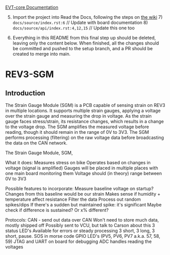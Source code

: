 [EVT-core Documentation](https://evt-core.readthedocs.io/)

5) Import the project into Read the Docs, following the steps on 
[the wiki](https://wiki.rit.edu/display/EVT/Documentation+and+Organization+Standards)
   7) `docs/source/index.rst:6` // Update with board documentation
   8) `docs/source/api/index.rst:4,12,15`   // Update this one too

8) Everything in this README from this final step up should be deleted, leaving only the content 
below. When finished, all the changes should be committed and pushed to the setup branch, and a PR
should be created to merge into main.

# REV3-SGM

## Introduction

The Strain Gauge Module (SGM) is a PCB capable of sensing strain on REV3 in multiple locations. It 
supports multiple strain gauges, applying a voltage over the strain gauge and measuring the drop in voltage.
As the strain gauge faces stress/strain, its resistance changes, which results in a change to the voltage 
drop. The SGM amplifies the measured voltage before reading, though it should remain in the range of 0V to 3V3.
The SGM performs processing (filtering) on the raw voltage data before broadcasting the data on the CAN network.



The Strain Gauge Module, SGM, 

What it does: 
    Measures stress on bike
    Operates based on changes in voltage (signal is amplified)
    Gauges will be placed in multiple places with one main board monitoring them
    Voltage should (in theory) range between 0V to 3V3

Possible features to incorporate:
    Measure baseline voltage on startup?
        Changes from this baseline would be our strain
        Makes sense if humidity + temperature affect resistance
    Filter the data
        Process out random spikes/dips
        If there's a sudden but maintained spike: it's significant
            Maybe check if difference is sustained? Or x% different?

Protocols:
    CAN - send out data over CAN
        Won't need to store much data, mostly shipped off
        Possibly sent to VCU, but talk to Carson about this
    3 status LED's
        Available for errors or steady processing
        3 short, 3 long, 3 short, pause. SOS in morse code
        GPIO LED's (PV5, PV6, PV7 a.k.a. 57, 58, 59)
    JTAG and UART on board for debugging
    ADC handles reading the voltages